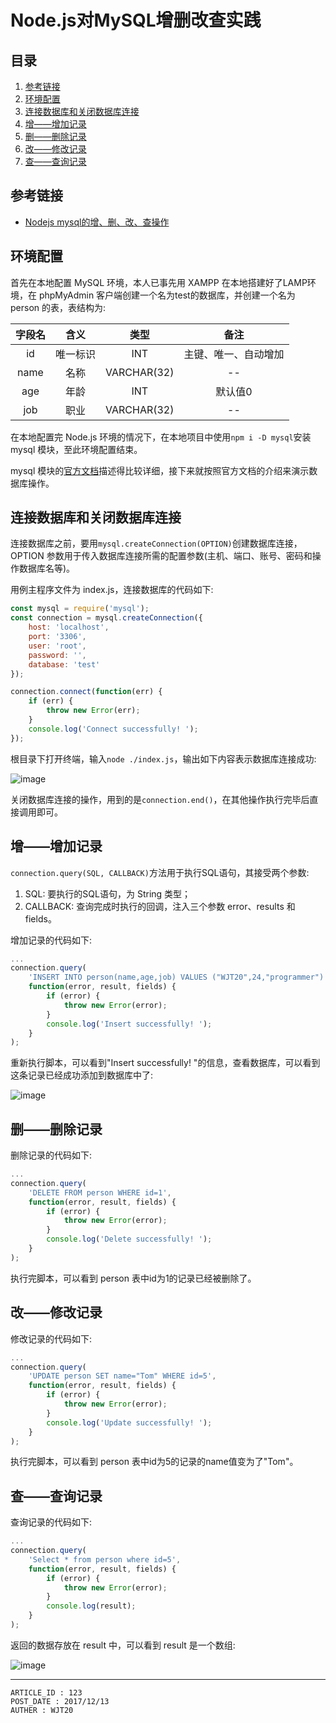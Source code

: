 
# Node.js对MySQL增删改查实践 #

## 目录 ##

1. [参考链接](#href1)
2. [环境配置](#href2)
3. [连接数据库和关闭数据库连接](#href3)
4. [增——增加记录](#href4)
5. [删——删除记录](#href5)
6. [改——修改记录](#href6)
7. [查——查询记录](#href7)

## <a name="href1">参考链接</a> ##

- [Nodejs mysql的增、删、改、查操作](https://www.cnblogs.com/dengcw/p/5600035.html)

## <a name="href2">环境配置</a> ##

首先在本地配置 MySQL 环境，本人已事先用 XAMPP 在本地搭建好了LAMP环境，在 phpMyAdmin 客户端创建一个名为test的数据库，并创建一个名为 person 的表，表结构为:

| 字段名 | 含义     | 类型        | 备注               |
| :----: | :-----: | :---------: | :---------------: |
| id     | 唯一标识 | INT        | 主键、唯一、自动增加 |
| name   | 名称    | VARCHAR(32) | --                 |
| age    | 年龄    | INT         | 默认值0            |
| job    | 职业    | VARCHAR(32) | --                 |

在本地配置完 Node.js 环境的情况下，在本地项目中使用`npm i -D mysql`安装 mysql 模块，至此环境配置结束。

mysql 模块的[官方文档](https://github.com/mysqljs/mysql/)描述得比较详细，接下来就按照官方文档的介绍来演示数据库操作。

## <a name="href3">连接数据库和关闭数据库连接</a> ##

连接数据库之前，要用`mysql.createConnection(OPTION)`创建数据库连接，OPTION 参数用于传入数据库连接所需的配置参数(主机、端口、账号、密码和操作数据库名等)。

用例主程序文件为 index.js，连接数据库的代码如下:

```js
const mysql = require('mysql');
const connection = mysql.createConnection({
    host: 'localhost',
    port: '3306',
    user: 'root',
    password: '',
    database: 'test'
});

connection.connect(function(err) {
    if (err) {
        throw new Error(err);
    }
    console.log('Connect successfully! ');
});
```

根目录下打开终端，输入`node ./index.js`，输出如下内容表示数据库连接成功:

![image](https://raw.githubusercontent.com/WebUnion-core/doc-repositort/master/WJT20/images/w108.png)

关闭数据库连接的操作，用到的是`connection.end()`，在其他操作执行完毕后直接调用即可。

## <a name="href4">增——增加记录</a> ##

`connection.query(SQL, CALLBACK)`方法用于执行SQL语句，其接受两个参数:

1. SQL: 要执行的SQL语句，为 String 类型；
2. CALLBACK: 查询完成时执行的回调，注入三个参数 error、results 和 fields。

增加记录的代码如下:

```js
...
connection.query(
    'INSERT INTO person(name,age,job) VALUES ("WJT20",24,"programmer")',
    function(error, result, fields) {
        if (error) {
            throw new Error(error);
        }
        console.log('Insert successfully! ');
    }
);
```

重新执行脚本，可以看到"Insert successfully! "的信息，查看数据库，可以看到这条记录已经成功添加到数据库中了:

![image](https://raw.githubusercontent.com/WebUnion-core/doc-repositort/master/WJT20/images/w109.png)

## <a name="href5">删——删除记录</a> ##

删除记录的代码如下:

```js
...
connection.query(
    'DELETE FROM person WHERE id=1',
    function(error, result, fields) {
        if (error) {
            throw new Error(error);
        }
        console.log('Delete successfully! ');
    }
);
```

执行完脚本，可以看到 person 表中id为1的记录已经被删除了。

## <a name="href6">改——修改记录</a> ##

修改记录的代码如下:

```js
...
connection.query(
    'UPDATE person SET name="Tom" WHERE id=5',
    function(error, result, fields) {
        if (error) {
            throw new Error(error);
        }
        console.log('Update successfully! ');
    }
);
```

执行完脚本，可以看到 person 表中id为5的记录的name值变为了"Tom"。

## <a name="href7">查——查询记录</a> ##

查询记录的代码如下:

```js
...
connection.query(
    'Select * from person where id=5',
    function(error, result, fields) {
        if (error) {
            throw new Error(error);
        }
        console.log(result);
    }
);
```

返回的数据存放在 result 中，可以看到 result 是一个数组:

![image](https://raw.githubusercontent.com/WebUnion-core/doc-repositort/master/WJT20/images/w110.png)

---

```
ARTICLE_ID : 123
POST_DATE : 2017/12/13
AUTHER : WJT20
```
